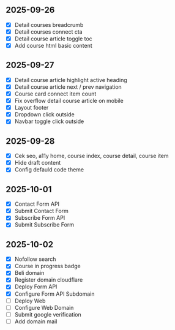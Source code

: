 ## 2025-09-26

- [x] Detail courses breadcrumb
- [x] Detail courses connect cta
- [x] Detail course article toggle toc
- [x] Add course html basic content

## 2025-09-27

- [x] Detail course article highlight active heading
- [x] Detail course article next / prev navigation
- [x] Course card connect item count
- [x] Fix overflow detail course article on mobile
- [x] Layout footer
- [x] Dropdown click outside
- [x] Navbar toggle click outside

## 2025-09-28

- [x] Cek seo, a11y home, course index, course detail, course item
- [x] Hide draft content
- [x] Config defauld code theme

## 2025-10-01

- [x] Contact Form API
- [x] Submit Contact Form
- [x] Subscribe Form API
- [x] Submit Subscribe Form

## 2025-10-02

- [x] Nofollow search
- [x] Course in progress badge
- [x] Beli domain
- [x] Register domain cloudflare
- [x] Deploy Form API
- [x] Configure Form API Subdomain
- [ ] Deploy Web
- [ ] Configure Web Domain
- [ ] Submit google verification
- [ ] Add domain mail